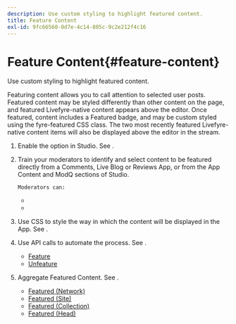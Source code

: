 ```yaml
---
description: Use custom styling to highlight featured content.
title: Feature Content
exl-id: 9fc66560-0d7e-4c14-805c-9c2e212f4c16
---
```

# Feature Content{#feature-content}

Use custom styling to highlight featured content.

Featuring content allows you to call attention to selected user posts. Featured content may be styled differently than other content on the page, and featured Livefyre-native content appears above the editor. Once featured, content includes a Featured badge, and may be custom styled using the fyre-featured CSS class. The two most recently featured Livefyre-native content items will also be displayed above the editor in the stream.

1. Enable the option in Studio. See [](../c-app-customizations/t-enable-featuring-content-in-studio.md#t_enable_featuring_content_in_studio).
1. Train your moderators to identify and select content to be featured directly from a Comments, Live Blog or Reviews App, or from the App Content and ModQ sections of Studio.

       Moderators can:

    * [](../c-app-customizations/t-select-content-to-feature-from-studio.md#select_content_to_feature_from_studio)
    * [](../c-app-customizations/t-select-content-to-feature.md#t_select_content_to_feature)

1. Use CSS to style the way in which the content will be displayed in the App. See [](../c-app-customizations/c-use-css-to-style-featured-content.md#c_use_css_to_style_featured_content).
1. Use API calls to automate the process. See [](../c-app-customizations/c-feature-apis.md#c_feature_apis).

    * [Feature](#c_feature_apis/section_jpw_nqw_xz) 
    * [Unfeature](#c_feature_apis/section_knh_mqw_xz)

1. Aggregate Featured Content. See [](../c-app-customizations/c-aggregated-featured-content-using-the-featured-apis.md#c_aggregated_featured_content_using_the_featured_apis).

    * [Featured (Network)](#c_aggregated_featured_content_using_the_featured_apis/section_cgm_1nw_xz) 
    * [Featured (Site)](#c_aggregated_featured_content_using_the_featured_apis/section_lq5_ymw_xz) 
    * [Featured (Collection)](#c_aggregated_featured_content_using_the_featured_apis/section_kgc_xmw_xz) 
    * [Featured (Head)](#c_aggregated_featured_content_using_the_featured_apis/section_n4b_lmw_xz)
